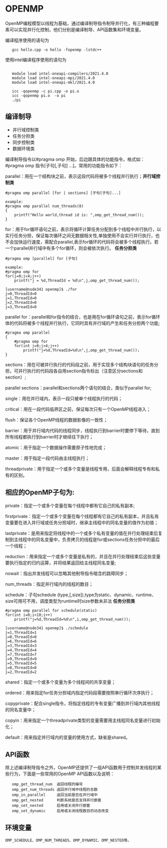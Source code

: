 # OPENMP

OpenMP编程模型以线程为基础，通过编译制导指令制导并行化，有三种编程要素可以实现并行化控制，他们分别是编译制导、API函数集和环境变量。

编译程序使用的语句为

```
   gcc hello.cpp -o hello -fopenmp -lstdc++
```

使用intel编译程序使用的语句为

```

   module load intel-oneapi-compilers/2021.4.0
   module load intel-oneapi-mpi/2021.4.0
   module load intel-oneapi-mkl/2021.4.0

   icc -qopenmp -c pi.cpp -o pi.o
   icc -qopenmp pi.o  -o pi
   ./pi

```
## 编译制导

- 并行域控制类
- 任务分担类
- 同步控制类
- 数据环境类

编译制导指令以#pragma omp 开始，后边跟具体的功能指令，格式如：#pragma omp 指令[子句[,子句] …]。常用的功能指令如下：

parallel：用在一个结构块之前，表示这段代码将被多个线程并行执行；__并行域控制类__

```
#pragma omp parallel [for | sections] [子句[子句]...]

example:
#pragma omp parallel num_threads(8)
{
    printf("Hello world,thread id is: ",omp_get_thread_num());
}

```

for：用于for循环语句之前，表示将循环计算任务分配到多个线程中并行执行，以实行任务分担，保证每次循环之间无数据相关性,单独使用不会实行并行执行，也不会加快运行速度，需配合parallel,表示for循环的代码将会被多个线程执行。若一个parallel并行域中有多个for循环，则会被依次执行。 __任务分担类__
```
#pragma omp [parallel] for [子句]

example:
#pragma omp for
for(j=0;j<4;j++)	
    printf("j = %d,ThreadId = %d\n",j,omp_get_thread_num());

[username@node341 openmp]$ ./for
j=0,ThreadId=0
j=1,ThreadId=0
j=2,ThreadId=0
j=3,ThreadId=0
```

parallel for：parallel和for指令的结合，也是用在for循环语句之前，表示for循环体的代码将被多个线程并行执行，它同时具有并行域的产生和任务分担两个功能;
```
#pragma omp parallel
{
    #pragma omp for
    for(int j=0;j<4;j++)
        printf("j=%d,ThreadId=%d\n",j,omp_get_thread_num());	    
}
```

   sections：用在可被并行执行的代码段之前，用于实现多个结构块语句的任务分担，可并行执行的代码段各自用section指令标出（注意区分sections和section）;

   parallel sections：parallel和sections两个语句的结合，类似于parallel for;

   single：用在并行域内，表示一段只被单个线程执行的代码；

   critical：用在一段代码临界区之前，保证每次只有一个OpenMP线程进入；

   flush：保证各个OpenMP线程的数据影像的一致性；

   barrier：用于并行域内代码的线程同步，线程执行到barrier时要停下等待，直到所有线程都执行到barrier时才继续往下执行；

   atomic：用于指定一个数据操作需要原子性地完成；

   master：用于指定一段代码由主线程执行；

   threadprivate：用于指定一个或多个变量是线程专用，后面会解释线程专有和私有的区别。

## 相应的OpenMP子句为:

   private：指定一个或多个变量在每个线程中都有它自己的私有副本;

   firstprivate：指定一个或多个变量在每个线程都有它自己的私有副本，并且私有变量要在进入并行域或任务分担域时，继承主线程中的同名变量的值作为初值；

   lastprivate：是用来指定将线程中的一个或多个私有变量的值在并行处理结束后复制到主线程中的同名变量中，负责拷贝的线程是for或sections任务分担中的最后一个线程；

   reduction：用来指定一个或多个变量是私有的，并且在并行处理结束后这些变量要执行指定的归约运算，并将结果返回给主线程同名变量;

   nowait：指出并发线程可以忽略其他制导指令暗含的路障同步；

   num_threads：指定并行域内的线程的数目；

schedule：子句schedule (type,[,size]),type为static、dynamic、runtime、size可用可不用，调度类型为runtime时size参数未非法  __任务分担类__
```
#pragma omp parallel for schedule(static)
for(int i=0;i<10;i++)
    printf("j=%d,ThreadId=%d\n",i,omp_get_thread_num());

[username@node341 openmp]$ ./schedule 
j=1,ThreadId=1
j=0,ThreadId=0
j=6,ThreadId=6
j=3,ThreadId=3
j=4,ThreadId=4
j=7,ThreadId=7
j=9,ThreadId=9
j=5,ThreadId=5
j=8,ThreadId=8
j=2,ThreadId=2
```
   shared：指定一个或多个变量为多个线程间的共享变量；

   ordered：用来指定for任务分担域内指定代码段需要按照串行循环次序执行；

   copyprivate：配合single指令，将指定线程的专有变量广播到并行域内其他线程的同名变量中；

   copyin：用来指定一个threadprivate类型的变量需要用主线程同名变量进行初始化；

   default：用来指定并行域内的变量的使用方式，缺省是shared。

## API函数

除上述编译制导指令之外，OpenMP还提供了一组API函数用于控制并发线程的某些行为，下面是一些常用的OpenMP API函数以及说明：

```
   omp_get_thread_num  返回线程的编号
   omp_get_num_threads 返回并行域中线程的总数
   omp_in_parallel     返回当前是否在并行域中
   omp_get_nested      判断系统是否支持并行嵌套
   omp_set_nested      启用或关闭并行嵌套
   omp_set_dynamic     启用或关闭线程数目的动态改变
```

## 环境变量

```
OMP_SCHEDULE、OMP_NUM_THREADS、OMP_DYNAMIC、OMP_NESTED等。

```
